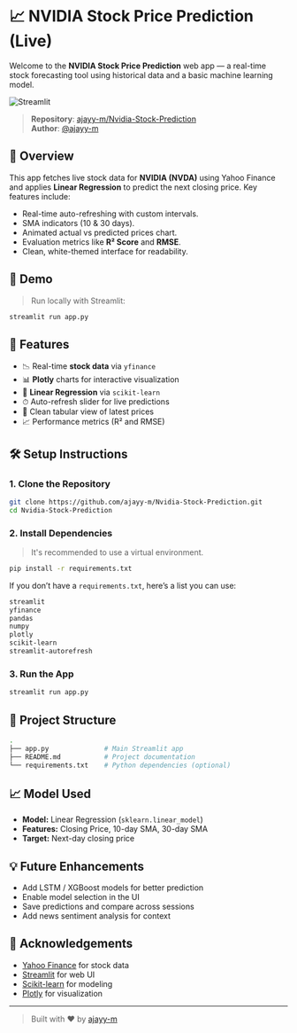 # 📈 NVIDIA Stock Price Prediction (Live)

Welcome to the **NVIDIA Stock Price Prediction** web app — a real-time stock forecasting tool using historical data and a basic machine learning model.


![Streamlit](https://img.shields.io/badge/Built%20With-Streamlit-red)

> **Repository**: [ajayy-m/Nvidia-Stock-Prediction](https://github.com/ajayy-m/Nvidia-Stock-Prediction)  
> **Author**: [@ajayy-m](https://github.com/ajayy-m)


## 🧠 Overview

This app fetches live stock data for **NVIDIA (NVDA)** using Yahoo Finance and applies **Linear Regression** to predict the next closing price. Key features include:

- Real-time auto-refreshing with custom intervals.
- SMA indicators (10 & 30 days).
- Animated actual vs predicted prices chart.
- Evaluation metrics like **R² Score** and **RMSE**.
- Clean, white-themed interface for readability.



## 🚀 Demo

> Run locally with Streamlit:

```bash
streamlit run app.py
````



## 🔧 Features

* 📉 Real-time **stock data** via `yfinance`
* 📊 **Plotly** charts for interactive visualization
* 🧮 **Linear Regression** via `scikit-learn`
* ⏱ Auto-refresh slider for live predictions
* 📑 Clean tabular view of latest prices
* 📈 Performance metrics (R² and RMSE)



## 🛠 Setup Instructions

### 1. Clone the Repository

```bash
git clone https://github.com/ajayy-m/Nvidia-Stock-Prediction.git
cd Nvidia-Stock-Prediction
```

### 2. Install Dependencies

> It's recommended to use a virtual environment.

```bash
pip install -r requirements.txt
```

If you don’t have a `requirements.txt`, here’s a list you can use:

```txt
streamlit
yfinance
pandas
numpy
plotly
scikit-learn
streamlit-autorefresh
```

### 3. Run the App

```bash
streamlit run app.py
```



## 📂 Project Structure

```bash
.
├── app.py              # Main Streamlit app
├── README.md           # Project documentation
└── requirements.txt    # Python dependencies (optional)
```


## 📈 Model Used

* **Model:** Linear Regression (`sklearn.linear_model`)
* **Features:** Closing Price, 10-day SMA, 30-day SMA
* **Target:** Next-day closing price


## 💡 Future Enhancements

* Add LSTM / XGBoost models for better prediction
* Enable model selection in the UI
* Save predictions and compare across sessions
* Add news sentiment analysis for context




## 🙌 Acknowledgements

* [Yahoo Finance](https://finance.yahoo.com) for stock data
* [Streamlit](https://streamlit.io) for web UI
* [Scikit-learn](https://scikit-learn.org) for modeling
* [Plotly](https://plotly.com) for visualization

---

> Built with ❤️ by [ajayy-m](https://github.com/ajayy-m)
